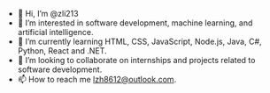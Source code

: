 - 👋 Hi, I’m @zli213
- 👀 I’m interested in software development, machine learning, and artificial intelligence.
- 🌱 I’m currently learning HTML, CSS, JavaScript, Node.js, Java, C#, Python, React and .NET.
- 💞️ I’m looking to collaborate on internships and projects related to software development.
- 📫 How to reach me lzh8612@outlook.com.

<!---
zli213/zli213 is a ✨ special ✨ repository because its `README.md` (this file) appears on your GitHub profile.
You can click the Preview link to take a look at your changes.
--->
